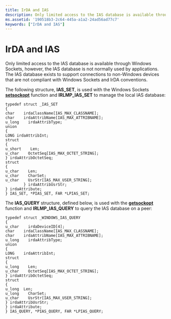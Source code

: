 ```yaml
---
title: IrDA and IAS
description: Only limited access to the IAS database is available through Windows Sockets, however, the IAS database is not normally used by applications.
ms.assetid: '190518b3-2c64-445a-a1a2-24ad56ad77c7'
keywords: ["IrDA and IAS"]
---
```


# IrDA and IAS

Only limited access to the IAS database is available through Windows Sockets, however, the IAS database is not normally used by applications. The IAS database exists to support connections to non-Windows devices that are not compliant with Windows Sockets and IrDA conventions.

The following structure, **IAS\_SET**, is used with the Windows Sockets [**setsockopt**](https://msdn.microsoft.com/library/windows/desktop/ms740476) function and **IRLMP\_IAS\_SET** to manage the local IAS database:

``` syntax
typedef struct _IAS_SET
{
char    irdaClassName[IAS_MAX_CLASSNAME];
char    irdaAttribName[IAS_MAX_ATTRIBNAME];
u_long    irdaAttribType;
union
{
LONG irdaAttribInt;
struct
{
u_short    Len;
u_char    OctetSeq[IAS_MAX_OCTET_STRING];
} irdaAttribOctetSeq;
struct
{
u_char    Len;
u_char    CharSet;
u_char    UsrStr[IAS_MAX_USER_STRING];
        } irdaAttribUsrStr;
} irdaAttribute;
} IAS_SET, *PIAS_SET, FAR *LPIAS_SET;
```

The **IAS\_QUERY** structure, defined below, is used with the [**getsockopt**](https://msdn.microsoft.com/library/windows/desktop/ms738544) function and **IRLMP\_IAS\_QUERY** to query the IAS database on a peer:

``` syntax
typedef struct _WINDOWS_IAS_QUERY
{
u_char    irdaDeviceID[4];
char    irdaClassName[IAS_MAX_CLASSNAME];
char    irdaAttribName[IAS_MAX_ATTRIBNAME];
u_long    irdaAttribType;
union
{
LONG    irdaAttribInt;
struct
{
u_long    Len;
u_char    OctetSeq[IAS_MAX_OCTET_STRING];
} irdaAttribOctetSeq;
struct
{
u_long  Len;
u_long    CharSet;
u_char    UsrStr[IAS_MAX_USER_STRING];
} irdaAttribUsrStr;
} irdaAttribute;
} IAS_QUERY, *PIAS_QUERY, FAR *LPIAS_QUERY;
```

 

 




